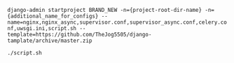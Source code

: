 `django-admin startproject BRAND_NEW -n={project-root-dir-name} -n={additional_name_for_configs} --name=nginx,nginx_async,supervisor.conf,supervisor_async.conf,celery.conf,uwsgi.ini,script.sh --template=https://github.com/TheJog5505/django-tamplate/archive/master.zip`

`./script.sh`
